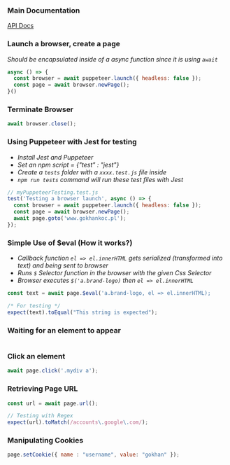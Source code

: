 ### Main Documentation
[API Docs](https://github.com/GoogleChrome/puppeteer/blob/master/docs/api.md)


### Launch a browser, create a page
_Should be encapsulated inside of a async function since it is using `await`_
```js
async () => {
  const browser = await puppeteer.launch({ headless: false });
  const page = await browser.newPage();
}()
```

### Terminate Browser
```js
await browser.close();
```

### Using Puppeteer with Jest for testing
* _Install Jest and Puppeteer_  
* _Set an npm script = {"test" : "jest"}_  
* _Create a `tests` folder with a `xxxx.test.js` file inside_  
* _`npm run tests` command will run these test files with Jest_  
```js
// myPuppeteerTesting.test.js
test('Testing a browser launch', async () => {
  const browser = await puppeteer.launch({ headless: false });
  const page = await browser.newPage();
  await page.goto('www.gokhankoc.pl');
});
```

### Simple Use of $eval (How it works?)
* _Callback function `el => el.innerHTML` gets serialized (transformed into text) and being sent to browser_  
* _Runs `$` Selector function in the browser with the given Css Selector_  
* _Browser executes `$('a.brand-logo)` then `el => el.innerHTML`_
```js
const text = await page.$eval('a.brand-logo, el => el.innerHTML);

/* For testing */
expect(text).toEqual("This string is expected");
```

### Waiting for an element to appear
```js
```

### Click an element
```js
await page.click('.mydiv a');
```

### Retrieving Page URL
```js
const url = await page.url();

// Testing with Regex
expect(url).toMatch(/accounts\.google\.com/);
```

### Manipulating Cookies
```js
page.setCookie({ name : "username", value: "gokhan" });
```
